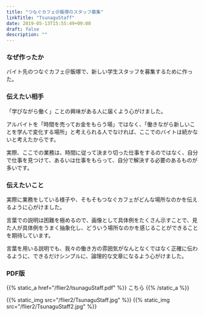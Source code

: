 ```yaml
---
title: "つなぐカフェ＠飯塚のスタッフ募集"
linkTitle: "TsunaguStaff"
date: 2019-05-13T15:55:49+09:00
draft: false
description: ""
---
```

### なぜ作ったか
バイト先のつなぐカフェ＠飯塚で、新しい学生スタッフを募集するために作った。

### 伝えたい相手
「学びながら働く」ことの興味がある人に届くよう心がけました。

アルバイトを「時間を売ってお金をもらう場」ではなく、「働きながら新しいことを学んで変化する場所」と考えられる人でなければ、ここでのバイトは続かないと考えたからです。

実際、ここでの業務は、時間に従って決まり切った仕事をするのではなく、自分で仕事を見つけて、あるいは仕事をもらって、自分で解決する必要のあるものが多いです。

### 伝えたいこと
実際に業務をしている様子や、そもそもつなぐカフェがどんな場所なのかを伝えるように心がけました。

言葉での説明は困難を極めるので、画像として具体例をたくさん示すことで、見た人が具体例をうまく抽象化し、どういう場所なのかを感じることができることを期待しています。

言葉を用いる説明でも、我々の働き方の雰囲気がなんとなくではなく正確に伝わるように、できるだけシンプルに、論理的な文章になるよう心がけました。


### PDF版
{{% static_a href="/flier2/tsunaguStaff.pdf" %}} こちら {{% /static_a %}}


{{% static_img src="/flier2/TsunaguStaff.jpg" %}}
{{% static_img src="/flier2/TsunaguStaff2.jpg" %}}
